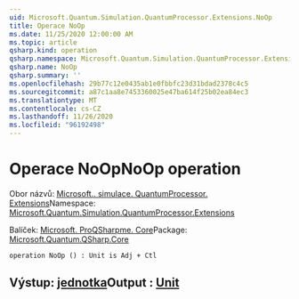 ```yaml
---
uid: Microsoft.Quantum.Simulation.QuantumProcessor.Extensions.NoOp
title: Operace NoOp
ms.date: 11/25/2020 12:00:00 AM
ms.topic: article
qsharp.kind: operation
qsharp.namespace: Microsoft.Quantum.Simulation.QuantumProcessor.Extensions
qsharp.name: NoOp
qsharp.summary: ''
ms.openlocfilehash: 29b77c12e0435ab1e0fbbfc23d31bdad2378c4c5
ms.sourcegitcommit: a87c1aa8e7453360025e47ba614f25b02ea84ec3
ms.translationtype: MT
ms.contentlocale: cs-CZ
ms.lasthandoff: 11/26/2020
ms.locfileid: "96192498"
---
```

# <a name="noop-operation"></a><span data-ttu-id="289f9-102">Operace NoOp</span><span class="sxs-lookup"><span data-stu-id="289f9-102">NoOp operation</span></span>

<span data-ttu-id="289f9-103">Obor názvů: [Microsoft.. simulace. QuantumProcessor. Extensions](xref:Microsoft.Quantum.Simulation.QuantumProcessor.Extensions)</span><span class="sxs-lookup"><span data-stu-id="289f9-103">Namespace: [Microsoft.Quantum.Simulation.QuantumProcessor.Extensions](xref:Microsoft.Quantum.Simulation.QuantumProcessor.Extensions)</span></span>

<span data-ttu-id="289f9-104">Balíček: [Microsoft. ProQSharpme. Core](https://nuget.org/packages/Microsoft.Quantum.QSharp.Core)</span><span class="sxs-lookup"><span data-stu-id="289f9-104">Package: [Microsoft.Quantum.QSharp.Core](https://nuget.org/packages/Microsoft.Quantum.QSharp.Core)</span></span>




```qsharp
operation NoOp () : Unit is Adj + Ctl
```


## <a name="output--unit"></a><span data-ttu-id="289f9-105">Výstup: [jednotka](xref:microsoft.quantum.lang-ref.unit)</span><span class="sxs-lookup"><span data-stu-id="289f9-105">Output : [Unit](xref:microsoft.quantum.lang-ref.unit)</span></span>

